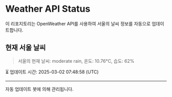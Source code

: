 
# Weather API Status

이 리포지토리는 OpenWeather API를 사용하여 서울의 날씨 정보를 자동으로 업데이트합니다.

## 현재 서울 날씨
> 서울의 현재 날씨: moderate rain, 온도: 10.76°C, 습도: 62%

⏳ 업데이트 시간: 2025-03-02 07:48:58 (UTC)

---
자동 업데이트 봇에 의해 관리됩니다.

